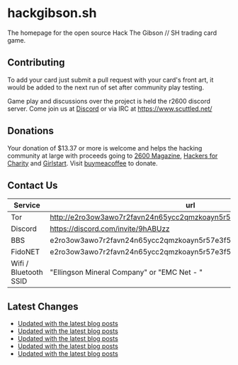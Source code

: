 # hackgibson.sh
The homepage for the open source Hack The Gibson // SH trading card game.


## Contributing

To add your card just submit a pull request with your card's front art, it would be added to the next run of set after community play testing.

Game play and discussions over the project is held the r2600 discord server. Come join us at [Discord](https://discord.com/invite/9hABUzz) or via IRC at https://www.scuttled.net/


## Donations

Your donation of $13.37 or more is welcome and helps the hacking community at large with proceeds going to [2600 Magazine](https://2600.com/), [Hackers for Charity](https://hackersforcharity.org) and [Girlstart](https://girlstart.org).  Visit [buymeacoffee](https://www.buymeacoffee.com/hackgibson.sh) to donate.


## Contact Us

Service | url
-|-
Tor | http://e2ro3ow3awo7r2favn24n65ycc2qmzkoayn5r57e3f56nvjwdcgg32ad.onion
Discord | https://discord.com/invite/9hABUzz
BBS | e2ro3ow3awo7r2favn24n65ycc2qmzkoayn5r57e3f56nvjwdcgg32ad.onion:23
FidoNET | e2ro3ow3awo7r2favn24n65ycc2qmzkoayn5r57e3f56nvjwdcgg32ad.onion:24554
Wifi / Bluetooth SSID | "Ellingson Mineral Company" or "EMC Net - <fidonet address>"

## Latest Changes
<!-- BLOG-POST-LIST:START -->
- [Updated with the latest blog posts](https://github.com/DFW2600/hackgibson.sh/commit/1a243c2dfc76ac60769fd4ceb873b8baa0b99806)
- [Updated with the latest blog posts](https://github.com/DFW2600/hackgibson.sh/commit/7b801b56e9b1c87f95fd223dc0e143f5d6cf294b)
- [Updated with the latest blog posts](https://github.com/DFW2600/hackgibson.sh/commit/30a8117788cdc32acfab9ec76125f8df144fcee6)
- [Updated with the latest blog posts](https://github.com/DFW2600/hackgibson.sh/commit/1d9df21e8a6154cd34e936a18f4ee438004e8e37)
- [Updated with the latest blog posts](https://github.com/DFW2600/hackgibson.sh/commit/968c23db481a89f9d406ccf88bca8dc98d72ee23)
<!-- BLOG-POST-LIST:END -->
